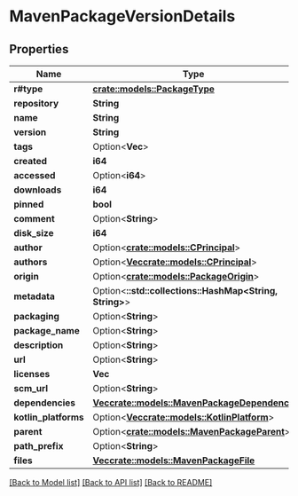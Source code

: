 # MavenPackageVersionDetails

## Properties

Name | Type | Description | Notes
------------ | ------------- | ------------- | -------------
**r#type** | [**crate::models::PackageType**](PackageType.md) |  | 
**repository** | **String** |  | 
**name** | **String** |  | 
**version** | **String** |  | 
**tags** | Option<**Vec<String>**> |  | [optional]
**created** | **i64** |  | 
**accessed** | Option<**i64**> |  | [optional]
**downloads** | **i64** |  | 
**pinned** | **bool** |  | 
**comment** | Option<**String**> |  | [optional]
**disk_size** | **i64** |  | 
**author** | Option<[**crate::models::CPrincipal**](CPrincipal.md)> |  | [optional]
**authors** | Option<[**Vec<crate::models::CPrincipal>**](CPrincipal.md)> |  | [optional]
**origin** | Option<[**crate::models::PackageOrigin**](PackageOrigin.md)> |  | [optional]
**metadata** | Option<**::std::collections::HashMap<String, String>**> |  | [optional]
**packaging** | Option<**String**> |  | [optional]
**package_name** | Option<**String**> |  | [optional]
**description** | Option<**String**> |  | [optional]
**url** | Option<**String**> |  | [optional]
**licenses** | **Vec<String>** |  | 
**scm_url** | Option<**String**> |  | [optional]
**dependencies** | [**Vec<crate::models::MavenPackageDependency>**](MavenPackageDependency.md) |  | 
**kotlin_platforms** | Option<[**Vec<crate::models::KotlinPlatform>**](KotlinPlatform.md)> |  | [optional]
**parent** | Option<[**crate::models::MavenPackageParent**](MavenPackageParent.md)> |  | [optional]
**path_prefix** | Option<**String**> |  | [optional]
**files** | [**Vec<crate::models::MavenPackageFile>**](MavenPackageFile.md) |  | 

[[Back to Model list]](../README.md#documentation-for-models) [[Back to API list]](../README.md#documentation-for-api-endpoints) [[Back to README]](../README.md)


